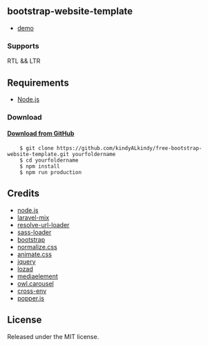 ## bootstrap-website-template

* [demo](https://kindyalkindy.github.io/free-bootstrap-website-template/index.html)

### Supports
RTL && LTR

Requirements
-----

  + [Node.js](https://nodejs.org/en/)

### Download
#### [Download from GitHub](https://github.com/kindyALkindy/free-bootstrap-website-template/archive/master.zip)

```shell
    $ git clone https://github.com/kindyALkindy/free-bootstrap-website-template.git yourfoldername
    $ cd yourfoldername
    $ npm install
    $ npm run production
```

## Credits

* [node.js](http://nodejs.org/)
* [laravel-mix](https://laravel-mix.com/)
* [resolve-url-loader](https://www.npmjs.com/package/resolve-url-loader)
* [sass-loader](https://sass-lang.com/)
* [bootstrap](https://getbootstrap.com/)
* [normalize.css](https://necolas.github.io/normalize.css/)
* [animate.css](https://daneden.github.io/animate.css/)
* [jquery](https://jquery.com/)
* [lozad](https://www.npmjs.com/package/lozad)
* [mediaelement](https://github.com/mediaelement/mediaelement#readme)
* [owl.carousel](https://owlcarousel2.github.io/OwlCarousel2/)
* [cross-env](https://github.com/kentcdodds/cross-env#readme)
* [popper.js](https://www.npmjs.com/package/popper.js)

## License

Released under the MIT license.
